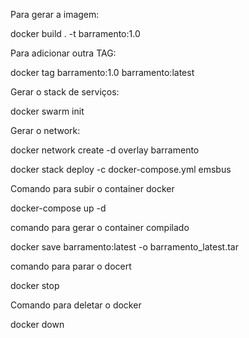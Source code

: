 Para gerar a imagem: 

docker build . -t barramento:1.0

Para adicionar outra TAG: 

docker tag barramento:1.0 barramento:latest

Gerar o stack de serviços: 

docker swarm init

Gerar o network: 

docker network create -d overlay barramento

docker stack deploy -c docker-compose.yml emsbus


Comando para subir o container docker

docker-compose up -d

comando para gerar o container compilado

docker save barramento:latest -o barramento_latest.tar

comando para parar o docert

docker stop

Comando para deletar o docker

docker down
